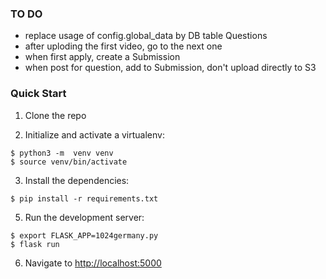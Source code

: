 ### TO DO

* replace usage of config.global_data by DB table Questions
* after uploding the first video, go to the next one
* when first apply, create a Submission
* when post for question, add to Submission, don't upload directly to S3

### Quick Start

1. Clone the repo

2. Initialize and activate a virtualenv:
  ```
  $ python3 -m  venv venv
  $ source venv/bin/activate
  ```

3. Install the dependencies:
  ```
  $ pip install -r requirements.txt
  ```

5. Run the development server:
  ```
  $ export FLASK_APP=1024germany.py
  $ flask run
  ```

6. Navigate to [http://localhost:5000](http://localhost:5000)



  ```

